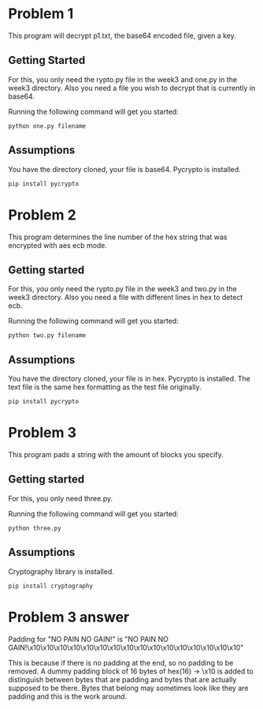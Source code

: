 # Problem 1

This program will decrypt p1.txt, the base64 encoded file, given a key.


## Getting Started

For this, you only need the rypto.py file in the week3 and one.py in the week3 directory.
Also you need a file you wish to decrypt that is currently in base64.

Running the following command will get you started:

    python one.py filename


## Assumptions

You have the directory cloned, your file is base64. Pycrypto is installed.

    pip install pycrypto

# Problem 2

This program determines the line number of the hex string that was encrypted with aes ecb mode.

## Getting started

For this, you only need the rypto.py file in the week3 and two.py in the week3 directory.
Also you need a file with different lines in hex to detect ecb.

Running the following command will get you started:

    python two.py filename

## Assumptions

You have the directory cloned, your file is in hex. Pycrypto is installed. The text file is the same hex formatting as the test file originally.

    pip install pycrypto


# Problem 3

This program pads a string with the amount of blocks you specify.

## Getting started

For this, you only need three.py.

Running the following command will get you started:

    python three.py

## Assumptions
Cryptography library is installed.

    pip install cryptography

# Problem 3 answer

Padding for "NO PAIN NO GAIN!" is "NO PAIN NO GAIN!\x10\x10\x10\x10\x10\x10\x10\x10\x10\x10\x10\x10\x10\x10\x10\x10"

This is because if there is no padding at the end, so no padding to be removed.
A dummy padding block of 16 bytes of hex(16) -> \x10 is added to distinguish between bytes that are padding and bytes that are actually supposed to be there. Bytes that belong may sometimes look like they are padding and this is the work around.
